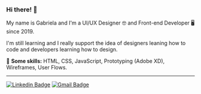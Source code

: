### Hi there! 👋

<!--
**gabilg/gabilg** is a ✨ _special_ ✨ repository because its `README.md` (this file) appears on your GitHub profile.

Here are some ideas to get you started:

- 🔭 I’m currently working on ...
- 🌱 I’m currently learning ...
- 👯 I’m looking to collaborate on ...
- 🤔 I’m looking for help with ...
- 💬 Ask me about ...
- 📫 How to reach me: ...
- 😄 Pronouns: ...
- ⚡ Fun fact: ...

-->



My name is Gabriela and I'm a UI/UX Designer 🤓 and Front-end Developer 🖥️ since 2019.

I'm still learning and I really support the idea of designers leaning how to code and developers learning how to design.

📌 **Some skills:** HTML, CSS, JavaScript, Prototyping (Adobe XD), Wireframes, User Flows.

---

[![Linkedin Badge](https://img.shields.io/badge/-GabrielaGonçalves-blue?style=for-the-badge&logo=Linkedin&logoColor=white&link=https://www.linkedin.com/in/gabrielagoncalves17/)](https://www.linkedin.com/in/gabrielagoncalves17/)
[![Gmail Badge](https://img.shields.io/badge/-Gmail-c14438?style=for-the-badge&logo=Gmail&logoColor=white&link=mailto:hi.gabidigital@gmail.com)](mailto:hi.gabidigital@gmail.com)
